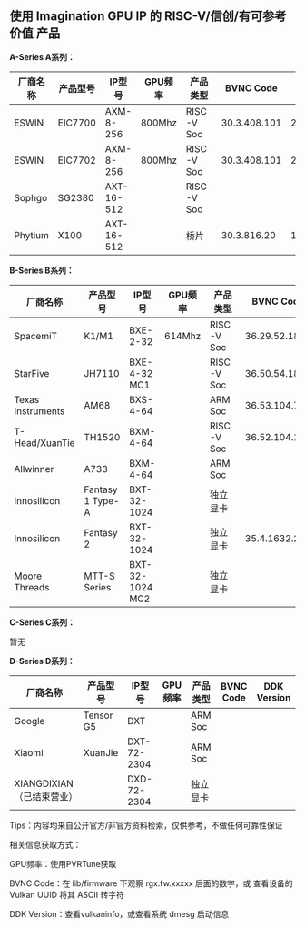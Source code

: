 ## 使用 Imagination GPU IP 的 RISC-V/信创/有可参考价值 产品



**A-Series A系列：**

| 厂商名称 | 产品型号 | IP型号     | GPU频率 | 产品类型   | BVNC Code    | DDK Version  |
| -------- | -------- | ---------- | ------- | ---------- | ------------ | ------------ |
| ESWIN    | EIC7700  | AXM-8-256  | 800Mhz  | RISC-V Soc | 30.3.408.101 | 24.2@6643903 |
| ESWIN    | EIC7702  | AXM-8-256  | 800Mhz  | RISC-V Soc | 30.3.408.101 | 24.2@6643903 |
| Sophgo   | SG2380   | AXT-16-512 |         | RISC-V Soc |              |              |
| Phytium  | X100     | AXT-16-512 |         | 桥片       | 30.3.816.20  | 1.16@6099580 |

**B-Series B系列：**

| 厂商名称          | 产品型号         | IP型号          | GPU频率 | 产品类型   | BVNC Code     | DDK Version  |
| ----------------- | ---------------- | --------------- | ------- | ---------- | ------------- | ------------ |
| SpacemiT          | K1/M1            | BXE-2-32        | 614Mhz  | RISC-V Soc | 36.29.52.182  | 24.2@6603887 |
| StarFive          | JH7110           | BXE-4-32 MC1    |         | RISC-V Soc | 36.50.54.182  | 1.19         |
| Texas Instruments | AM68             | BXS-4-64        |         | ARM Soc    | 36.53.104.796 | 24.2@6643903 |
| T-Head/XuanTie    | TH1520           | BXM-4-64        |         | RISC-V Soc | 36.52.104.182 | 1.17@6210866 |
| Allwinner         | A733             | BXM-4-64        |         | ARM Soc    |               | 24.1         |
| Innosilicon       | Fantasy 1 Type-A | BXT-32-1024     |         | 独立显卡   |               |              |
| Innosilicon       | Fantasy 2        | BXT-32-1024     |         | 独立显卡   | 35.4.1632.23  |              |
| Moore Threads     | MTT-S Series     | BXT-32-1024 MC2 |         | 独立显卡   |               |              |

**C-Series C系列：**

暂无

**D-Series D系列：**

| 厂商名称                  | 产品型号  | IP型号      | GPU频率 | 产品类型 | BVNC Code | DDK Version |
| ------------------------- | --------- | ----------- | ------- | -------- | --------- | ----------- |
| Google                    | Tensor G5 | DXT         |         | ARM Soc  |           |             |
| Xiaomi                    | XuanJie   | DXT-72-2304 |         | ARM Soc  |           |             |
| XIANGDIXIAN（已结束营业） |           | DXD-72-2304 |         | 独立显卡 |           |             |





Tips：内容均来自公开官方/非官方资料检索，仅供参考，不做任何可靠性保证



相关信息获取方式：

GPU频率：使用PVRTune获取

BVNC Code：在 lib/firmware 下观察 rgx.fw.xxxxx 后面的数字，或 查看设备的 Vulkan UUID 将其 ASCII 转字符

DDK Version：查看vulkaninfo，或查看系统 dmesg 启动信息

